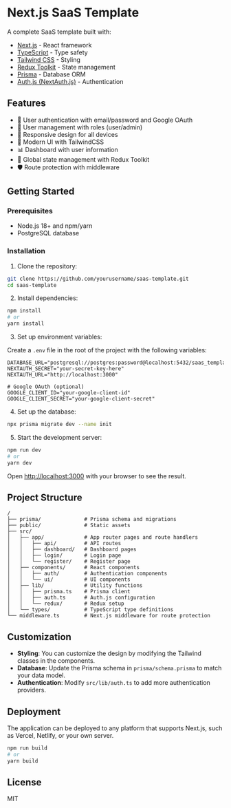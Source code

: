 # Next.js SaaS Template

A complete SaaS template built with:

- [Next.js](https://nextjs.org/) - React framework
- [TypeScript](https://www.typescriptlang.org/) - Type safety
- [Tailwind CSS](https://tailwindcss.com/) - Styling
- [Redux Toolkit](https://redux-toolkit.js.org/) - State management
- [Prisma](https://www.prisma.io/) - Database ORM
- [Auth.js (NextAuth.js)](https://next-auth.js.org/) - Authentication

## Features

- 🔐 User authentication with email/password and Google OAuth
- 👤 User management with roles (user/admin)
- 📱 Responsive design for all devices
- 🚀 Modern UI with TailwindCSS
- 📊 Dashboard with user information
- 🔄 Global state management with Redux Toolkit
- 🛡️ Route protection with middleware

## Getting Started

### Prerequisites

- Node.js 18+ and npm/yarn
- PostgreSQL database

### Installation

1. Clone the repository:

```bash
git clone https://github.com/yourusername/saas-template.git
cd saas-template
```

2. Install dependencies:

```bash
npm install
# or
yarn install
```

3. Set up environment variables:

Create a `.env` file in the root of the project with the following variables:

```
DATABASE_URL="postgresql://postgres:password@localhost:5432/saas_template"
NEXTAUTH_SECRET="your-secret-key-here"
NEXTAUTH_URL="http://localhost:3000"

# Google OAuth (optional)
GOOGLE_CLIENT_ID="your-google-client-id"
GOOGLE_CLIENT_SECRET="your-google-client-secret"
```

4. Set up the database:

```bash
npx prisma migrate dev --name init
```

5. Start the development server:

```bash
npm run dev
# or
yarn dev
```

Open [http://localhost:3000](http://localhost:3000) with your browser to see the result.

## Project Structure

```
/
├── prisma/              # Prisma schema and migrations
├── public/              # Static assets
├── src/
│   ├── app/             # App router pages and route handlers
│   │   ├── api/         # API routes
│   │   ├── dashboard/   # Dashboard pages
│   │   ├── login/       # Login page
│   │   └── register/    # Register page
│   ├── components/      # React components
│   │   ├── auth/        # Authentication components
│   │   └── ui/          # UI components
│   ├── lib/             # Utility functions
│   │   ├── prisma.ts    # Prisma client
│   │   ├── auth.ts      # Auth.js configuration
│   │   └── redux/       # Redux setup
│   └── types/           # TypeScript type definitions
└── middleware.ts        # Next.js middleware for route protection
```

## Customization

- **Styling**: You can customize the design by modifying the Tailwind classes in the components.
- **Database**: Update the Prisma schema in `prisma/schema.prisma` to match your data model.
- **Authentication**: Modify `src/lib/auth.ts` to add more authentication providers.

## Deployment

The application can be deployed to any platform that supports Next.js, such as Vercel, Netlify, or your own server.

```bash
npm run build
# or
yarn build
```

## License

MIT
